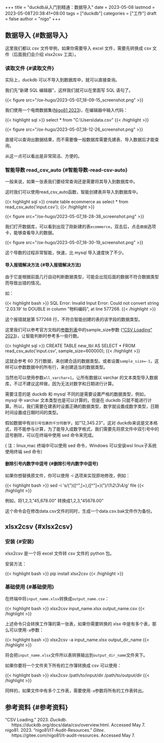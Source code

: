 +++
title = "duckdb从入门到精通：数据导入"
date = 2023-05-08
lastmod = 2023-05-08T20:38:41+08:00
tags = ["duckdb"]
categories = ["工作"]
draft = false
author = "nigo"
+++

## 数据导入 {#数据导入}

这里我们都以 csv 文件举例，如果你需要导入 excel 文件，需要先转换成 csv 文件（后面我们会介绍 xlsx2csv 工具）。


### 读取文件 {#读取文件}

实际上，duckdb 可以不导入到数据库中，就可以直接查询。

我们先“新建 SQL 编辑器”，这样我们就可以在里面写 SQL 语句了。

{{< figure src="/ox-hugo/2023-05-07_18-09-15_screenshot.png" >}}

我们使用一个电商数据集(<a href="#citeproc_bib_item_2">Nigo81 2023</a>)，在编辑器中输入代码：

{{< highlight sql >}}
select * from "C:\Users\data.csv"
{{< /highlight >}}

{{< figure src="/ox-hugo/2023-05-07_18-12-26_screenshot.png" >}}

直接可以查询出数据结果，而不需要像一般数据库需要先建表、导入数据后才能查询。

从这一点可以看出是非常简洁、方便的。


### 智能导数 read_csv_auto {#智能导数-read-csv-auto}

一般来说，如果一张表我们要经常查询还是需要将其导入到数据库中。

这时我们可以使用read_csv_auto函数，智能创建表并导入到数据库中。

{{< highlight sql >}}
create table ecommerce as select * from read_csv_auto('input.csv');
{{< /highlight >}}

{{< figure src="/ox-hugo/2023-05-07_18-28-38_screenshot.png" >}}

我们打开数据库，可以看到出现了刚新建的表`ecommerce`，双击后，点击`数据`选项卡，能够查看导入的数据。

{{< figure src="/ox-hugo/2023-05-07_18-30-19_screenshot.png" >}}

这个导数的过程非常智能，快速，比 mysql 导入速度快了不少。


#### 导入报错解决方法 {#导入报错解决方法}

由于它是根据前面几行自动判断数据类型，可能会出现后面的数据不符合数据类型而导致出错的情况。

如：

{{< highlight bash >}}
SQL Error: Invalid Input Error: Could not convert string '2.03.19' to DOUBLE in column "物料编码", at line 577268.
{{< /highlight >}}

这个报错就是第 577268 行，不符合智能创建的表的该字段的数据类型。

这里我们可以参考官方文档的[参数列表](https://duckdb.org/docs/data/csv/overview.html)中的sample_size参数 (<a href="#citeproc_bib_item_1">“CSV Loading” 2023</a>)，让智能判断时参考多一些行数。

{{< highlight sql >}}
CREATE TABLE new_tbl AS SELECT * FROM read_csv_auto('input.csv', sample_size=600000);
{{< /highlight >}}

这就会参考 60 万行数据，来创建合适的数据类型。或者设置`sample_size=-1`，这样可以参数数据中的所有行，来创建适当的数据类型。

当然也可以使用参数`all_varchar=1`，让所有数据以 varchar 的文本类型导入数据库，不过不建议这样做，因为无法对数字和日期进行计算。

需要注意的是 duckdb 和 mysql 不同的是需要设置严格的数据类型，例如， mysql 中 varchar 文本类型也是可以计算的，但是在 duckdb 只就不能进行计算。所以，我们需要在建表时设置正确的数据类型，数字就设置成数字类型，日期时间设置成日期时间的类型。

假如数据中有`双引号包裹的千分符数字`，如"12,345.23"，这对 duckdb来说是文本格式，将不能参与计算，为了能导入成数字格式，我们需要先将原文件中双引号中的逗号删除，可以在终端中使用 sed 命令来完成。

( 注：linux,mac 终端中可以使用 sed 命令，Windows 可以安装wsl linux子系统使用终端 sed 命令）


#### 删除引号内数字中逗号 {#删除引号内数字中逗号}

如果你想替换原文件，你可以使用 -i 选项来实现原地修改，例如：

{{< highlight bash >}}
sed -i 's/\("\)\([^",]\+\),\([^"]\+\)\("\)/\1\2\3\4/g' file
{{< /highlight >}}

例如，将1,2,3,"45,678.00" 转换成1,2,3,"45678.00"

这个命令会在修改data.csv文件的同时，生成一个data.csv.bak文件作为备份。


## xlsx2csv {#xlsx2csv}


### 安装 {#安装}

xlsx2csv 是一个将 excel 文件转 csv 文件的 python 包。

安装方法：

{{< highlight bash >}}
pip install xlsx2csv
{{< /highlight >}}


### 基础使用 {#基础使用}

在终端中将`input_name.xlsx`转换成`output_name.csv`：

{{< highlight bash >}}
xlsx2csv input_name.xlsx output_name.csv
{{< /highlight >}}

上述命令只会转换工作簿的第一张表，如果你需要转换的 xlsx 中是有多个表，那么可以使用`-a`参数：

{{< highlight bash >}}
xlsx2csv -a input_name.xlsx output_dir_name
{{< /highlight >}}

将会把`input_name.xlsx`文件所以表转换输出到`output_dir_name`文件夹下。

如果你要将一个文件夹下所有的工作簿转换成 csv 可以使用：

{{< highlight bash >}}
xlsx2csv /path/to/input/dir /path/to/output/dir
{{< /highlight >}}

同样的，如果文件中有多个工作表，需要使用`-a`参数将所有的工作表转出。


## 参考资料 {#参考资料}

<style>.csl-entry{text-indent: -1.5em; margin-left: 1.5em;}</style><div class="csl-bib-body">
  <div class="csl-entry"><a id="citeproc_bib_item_1"></a>“CSV Loading.” 2023. <i>Duckdb</i>. https://duckdb.org/docs/data/csv/overview.html. Accessed May 7.</div>
  <div class="csl-entry"><a id="citeproc_bib_item_2"></a>nigo81. 2023. “nigo81/IT-Audit-Resources.” <i>Gitee</i>. https://gitee.com/nigo81/it-audit-resources. Accessed May 7.</div>
</div>
